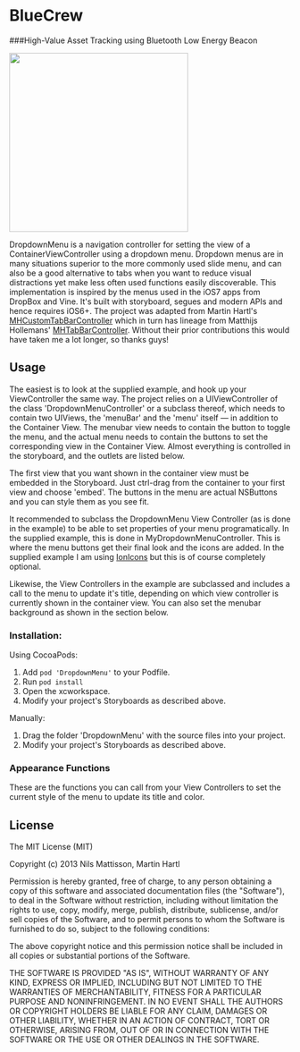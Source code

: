 # BlueCrew
###High-Value Asset Tracking using Bluetooth Low Energy Beacon


<img src="https://raw.github.com/xubinzheng/BlueCrew/Gif/BKondemo.gif" width="320" />




DropdownMenu is a navigation controller for setting the view of a ContainerViewController using a dropdown menu. Dropdown menus are in many situations superior to the more commonly used slide menu, and can also be a good alternative to tabs when you want to reduce visual distractions yet make less often used functions easily discoverable. This implementation is inspired by the menus used in the iOS7 apps from DropBox and Vine.
It's built with storyboard, segues and modern APIs and hence requires iOS6+. The project was adapted from Martin Hartl's [MHCustomTabBarController](https://github.com/mhaddl/MHCustomTabBarController) which in turn has lineage from Matthijs Hollemans' [MHTabBarController](https://github.com/hollance/MHTabBarController). Without their prior contributions this would have taken me a lot longer, so thanks guys!

## Usage
The easiest is to look at the supplied example, and hook up your ViewController the same way. The project relies on a UIViewController of the class 'DropdownMenuController' or a subclass thereof, which needs to contain two UIViews, the 'menuBar' and the 'menu' itself — in addition to the Container View. The menubar view needs to contain the button to toggle the menu, and the actual menu needs to contain the buttons to set the corresponding view in the Container View. Almost everything is controlled in the storyboard, and the outlets are listed below.

The first view that you want shown in the container view must be embedded in the Storyboard. Just ctrl-drag from the container to your first view and choose 'embed'. The buttons in the menu are actual NSButtons and you can style them as you see fit.

It recommended to subclass the DropdownMenu View Controller (as is done in the example) to be able to set properties of your menu programatically. In the supplied example, this is done in MyDropdownMenuController. This is where the menu buttons get their final look and the icons are added. In the supplied example I am using [IonIcons](https://github.com/TapTemplate/ionicons-iOS) but this is of course completely optional.

Likewise, the View Controllers in the example are subclassed and includes a call to the menu to update it's title, depending on which view controller is currently shown in the container view. You can also set the menubar background as shown in the section below.

### Installation:

Using CocoaPods:

1. Add `pod 'DropdownMenu'` to your Podfile.
2. Run `pod install`
3. Open the xcworkspace.
4. Modify your project's Storyboards as described above.

Manually:

1. Drag the folder 'DropdownMenu' with the source files into your project.
2. Modify your project's Storyboards as described above.


### Appearance Functions
These are the functions you can call from your View Controllers to set the current style of the menu to update its title and color.


## License

The MIT License (MIT)

Copyright (c) 2013 Nils Mattisson, Martin Hartl

Permission is hereby granted, free of charge, to any person obtaining a copy
of this software and associated documentation files (the "Software"), to deal
in the Software without restriction, including without limitation the rights
to use, copy, modify, merge, publish, distribute, sublicense, and/or sell
copies of the Software, and to permit persons to whom the Software is
furnished to do so, subject to the following conditions:

The above copyright notice and this permission notice shall be included in
all copies or substantial portions of the Software.

THE SOFTWARE IS PROVIDED "AS IS", WITHOUT WARRANTY OF ANY KIND, EXPRESS OR
IMPLIED, INCLUDING BUT NOT LIMITED TO THE WARRANTIES OF MERCHANTABILITY,
FITNESS FOR A PARTICULAR PURPOSE AND NONINFRINGEMENT. IN NO EVENT SHALL THE
AUTHORS OR COPYRIGHT HOLDERS BE LIABLE FOR ANY CLAIM, DAMAGES OR OTHER
LIABILITY, WHETHER IN AN ACTION OF CONTRACT, TORT OR OTHERWISE, ARISING FROM,
OUT OF OR IN CONNECTION WITH THE SOFTWARE OR THE USE OR OTHER DEALINGS IN
THE SOFTWARE.


